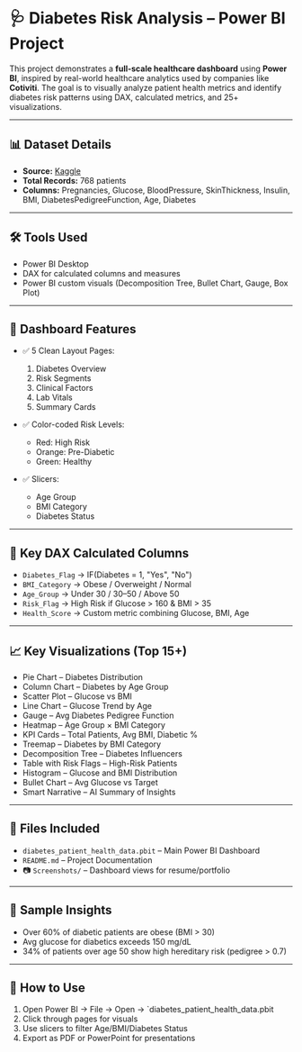 # 🩺 Diabetes Risk Analysis – Power BI Project

This project demonstrates a **full-scale healthcare dashboard** using **Power BI**, inspired by real-world healthcare analytics used by companies like **Cotiviti**. The goal is to visually analyze patient health metrics and identify diabetes risk patterns using DAX, calculated metrics, and 25+ visualizations.

---

## 📊 Dataset Details

* **Source:** [Kaggle](https://www.kaggle.com/datasets/whenamancodes/diabetes-patient-data)
* **Total Records:** 768 patients
* **Columns:** Pregnancies, Glucose, BloodPressure, SkinThickness, Insulin, BMI, DiabetesPedigreeFunction, Age, Diabetes

---

## 🛠 Tools Used

* Power BI Desktop
* DAX for calculated columns and measures
* Power BI custom visuals (Decomposition Tree, Bullet Chart, Gauge, Box Plot)

---

## 📌 Dashboard Features

* ✅ 5 Clean Layout Pages:

  1. Diabetes Overview
  2. Risk Segments
  3. Clinical Factors
  4. Lab Vitals
  5. Summary Cards

* ✅ Color-coded Risk Levels:

  * Red: High Risk
  * Orange: Pre-Diabetic
  * Green: Healthy

* ✅ Slicers:

  * Age Group
  * BMI Category
  * Diabetes Status

---

## 🔎 Key DAX Calculated Columns

* `Diabetes_Flag` → IF(Diabetes = 1, "Yes", "No")
* `BMI_Category` → Obese / Overweight / Normal
* `Age_Group` → Under 30 / 30–50 / Above 50
* `Risk_Flag` → High Risk if Glucose > 160 & BMI > 35
* `Health_Score` → Custom metric combining Glucose, BMI, Age

---

## 📈 Key Visualizations (Top 15+)

* Pie Chart – Diabetes Distribution
* Column Chart – Diabetes by Age Group
* Scatter Plot – Glucose vs BMI
* Line Chart – Glucose Trend by Age
* Gauge – Avg Diabetes Pedigree Function
* Heatmap – Age Group × BMI Category
* KPI Cards – Total Patients, Avg BMI, Diabetic %
* Treemap – Diabetes by BMI Category
* Decomposition Tree – Diabetes Influencers
* Table with Risk Flags – High-Risk Patients
* Histogram – Glucose and BMI Distribution
* Bullet Chart – Avg Glucose vs Target
* Smart Narrative – AI Summary of Insights

---

## 📄 Files Included

* `diabetes_patient_health_data.pbit` – Main Power BI Dashboard
* `README.md` – Project Documentation
* 📷 `Screenshots/` – Dashboard views for resume/portfolio

---

## 🧠 Sample Insights

* Over 60% of diabetic patients are obese (BMI > 30)
* Avg glucose for diabetics exceeds 150 mg/dL
* 34% of patients over age 50 show high hereditary risk (pedigree > 0.7)

---

## 📌 How to Use

1. Open Power BI → File → Open → `diabetes_patient_health_data.pbit
2. Click through pages for visuals
3. Use slicers to filter Age/BMI/Diabetes Status
4. Export as PDF or PowerPoint for presentations
